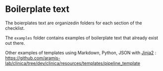 # Boilerplate text

The boierplates text are organizedin folders for each section of the checklist.

The `examples` folder contains examples of boilerplate text that already exist out there.

Other examples of templates using Markdown, Python, JSON with [Jinja2](https://jinja.palletsprojects.com/en/2.11.x/) : https://github.com/aramis-lab/clinica/tree/dev/clinica/resources/templates/pipeline_template
